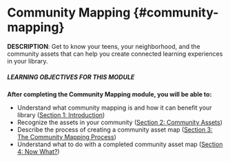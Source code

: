 # Community Mapping {#community-mapping}

**DESCRIPTION**: Get to know your teens, your neighborhood, and the community assets that can help you create connected learning experiences in your library.

<div class="table-format objectives"><span class="title"><h5>LEARNING OBJECTIVES FOR THIS MODULE</h5></span>
<b>After completing the Community Mapping module, you will be able to:</b>
<ul><li>Understand what community mapping is and how it can benefit your library (<a href="/1_introduction/">Section 1: Introduction</a>)</li><li>
Recognize the assets in your community (<a href="/2_community_assets/">Section 2: Community Assets</a>)</li><li>
Describe the process of creating a community asset map (<a href="3_the_community_mapping_process/">Section 3: The Community Mapping Process</a>)</li><li>
Understand what to do with a completed community asset map (<a href="/4_now_what.html">Section 4: Now What?</a>)</li></ul></div>